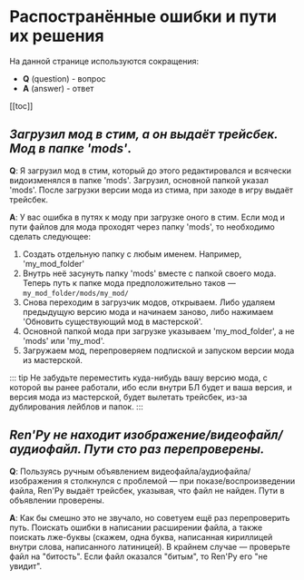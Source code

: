 # Распостранённые ошибки и пути их решения

На данной странице используются сокращения:

- **Q** (question) - вопрос
- **A** (answer) - ответ

[[toc]]

## _Загрузил мод в стим, а он выдаёт трейсбек. Мод в папке 'mods'_.

**Q**: Я загрузил мод в стим, который до этого редактировался и всячески видоизменялся в папке 'mods'. Загрузил, основной папкой указал 'mods'. После загрузки версии мода из стима, при заходе в игру выдаёт трейсбек.

**A**: У вас ошибка в путях к моду при загрузке оного в стим. Если мод и пути файлов для мода проходят через папку 'mods', то необходимо сделать следующее:

1. Создать отдельную папку с любым именем. Например, 'my_mod_folder'
2. Внутрь неё засунуть папку 'mods' вместе с папкой своего мода. Теперь путь к папке мода предположительно таков — `my_mod_folder/mods/my_mod/`
3. Снова переходим в загрузчик модов, открываем. Либо удаляем предыдущую версию мода и начинаем заново, либо нажимаем 'Обновить существующий мод в мастерской'.
4. Основной папкой мода при загрузке указываем 'my_mod_folder', а не 'mods' или 'my_mod'.
5. Загружаем мод, перепроверяем подпиской и запуском версии мода из мастерской.

::: tip
Не забудьте переместить куда-нибудь вашу версию мода, с которой вы ранее работали, ибо если внутри БЛ будет и ваша версия, и версия мода из мастерской, будет вылетать трейсбек, из-за дублирования лейблов и папок.
:::

## _Ren'Py не находит изображение/видеофайл/аудиофайл. Пути сто раз перепроверены._

**Q**: Пользуясь ручным объявлением видеофайла/аудиофайла/изображения я столкнулся с проблемой — при показе/воспроизведении файла, Ren'Py выдаёт трейсбек, указывая, что файл не найден. Пути в объявлении проверены.

**A**: Как бы смешно это не звучало, но советуем ещё раз перепроверить путь. Поискать ошибки в написании расширении файла, а также поискать лже-буквы (скажем, одна буква, написанная кириллицей внутри слова, написанного латиницей). В крайнем случае — проверьте файл на "битость". Если файл оказался "битым", то Ren'Py его "не увидит".
